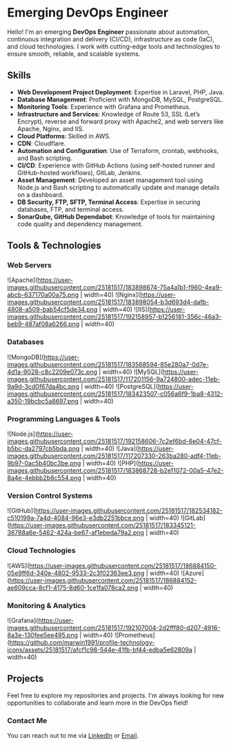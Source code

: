 # Emerging DevOps Engineer

Hello! I'm an emerging **DevOps Engineer** passionate about automation, continuous integration and delivery (CI/CD), infrastructure as code (IaC), and cloud technologies. I work with cutting-edge tools and technologies to ensure smooth, reliable, and scalable systems.

## Skills

- **Web Development Project Deployment**: Expertise in Laravel, PHP, Java.
- **Database Management**: Proficient with MongoDB, MySQL, PostgreSQL.
- **Monitoring Tools**: Experience with Grafana and Prometheus.
- **Infrastructure and Services**: Knowledge of Route 53, SSL (Let’s Encrypt), reverse and forward proxy with Apache2, and web servers like Apache, Nginx, and IIS.
- **Cloud Platforms**: Skilled in AWS.
- **CDN**: Cloudflare.
- **Automation and Configuration**: Use of Terraform, crontab, webhooks, and Bash scripting.
- **CI/CD**: Experience with GitHub Actions (using self-hosted runner and GitHub-hosted workflows), GitLab, Jenkins.
- **Asset Management**: Developed an asset management tool using Node.js and Bash scripting to automatically update and manage details on a dashboard.
- **DB Security, FTP, SFTP, Terminal Access**: Expertise in securing databases, FTP, and terminal access.
- **SonarQube, GitHub Dependabot**: Knowledge of tools for maintaining code quality and dependency management.

## Tools & Technologies

### Web Servers
![Apache](https://user-images.githubusercontent.com/25181517/183898674-75a4a1b1-f960-4ea9-abcb-637170a00a75.png | width=40)
![Nginx](https://user-images.githubusercontent.com/25181517/183898054-b3d693d4-dafb-4808-a509-bab54cf5de34.png | width=40)
![IIS](https://user-images.githubusercontent.com/25181517/192158957-b1256181-356c-46a3-beb9-487af08a6266.png | width=40)

### Databases
![MongoDB](https://user-images.githubusercontent.com/25181517/183568594-85e280a7-0d7e-4d1a-9028-c8c2209e073c.png | width=40)
![MySQL](https://user-images.githubusercontent.com/25181517/117201156-9a724800-adec-11eb-9a9d-3cd0f67da4bc.png | width=40)
![PostgreSQL](https://user-images.githubusercontent.com/25181517/183423507-c056a6f9-1ba8-4312-a350-19bcbc5a8697.png | width=40)

### Programming Languages & Tools
![Node.js](https://user-images.githubusercontent.com/25181517/192158606-7c2ef6bd-6e04-47cf-b5bc-da2797cb5bda.png | width=40)
![Java](https://user-images.githubusercontent.com/25181517/117207330-263ba280-adf4-11eb-9b97-0ac5b40bc3be.png | width=40)
![PHP](https://user-images.githubusercontent.com/25181517/183868728-b2e11072-00a5-47e2-8a4e-4ebbb2b8c554.png | width=40)

### Version Control Systems
![GitHub](https://user-images.githubusercontent.com/25181517/182534182-c510199a-7a4d-4084-96e3-e3db2251bbce.png | width=40)
![GitLab](https://user-images.githubusercontent.com/25181517/183345121-36788a6e-5462-424a-be67-af1ebeda79a2.png | width=40)

### Cloud Technologies
![AWS](https://user-images.githubusercontent.com/25181517/186884150-05e9ff6d-340e-4802-9533-2c3f02363ee3.png | width=40)
![Azure](https://user-images.githubusercontent.com/25181517/186884152-ae609cca-8cf1-4175-8d60-1ce1fa078ca2.png | width=40)

### Monitoring & Analytics
![Grafana](https://user-images.githubusercontent.com/25181517/192107004-2d2fff80-d207-4916-8a3e-130fee5ee495.png | width=40)
![Prometheus](https://github.com/marwin1991/profile-technology-icons/assets/25181517/afcf1c98-544e-41fb-bf44-edba5e62809a | width=40)

## Projects

Feel free to explore my repositories and projects. I'm always looking for new opportunities to collaborate and learn more in the DevOps field!

### Contact Me

You can reach out to me via [LinkedIn](https://www.linkedin.com/in/your-profile) or [Email](mailto:your-email@example.com).
